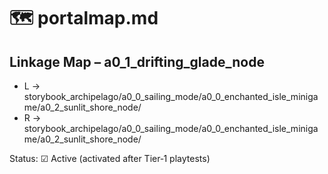 # 🗺️ portalmap.md

## Linkage Map – a0_1_drifting_glade_node

- L → storybook_archipelago/a0_0_sailing_mode/a0_0_enchanted_isle_minigame/a0_2_sunlit_shore_node/
- R → storybook_archipelago/a0_0_sailing_mode/a0_0_enchanted_isle_minigame/a0_2_sunlit_shore_node/

Status: ☑ Active (activated after Tier‑1 playtests)
